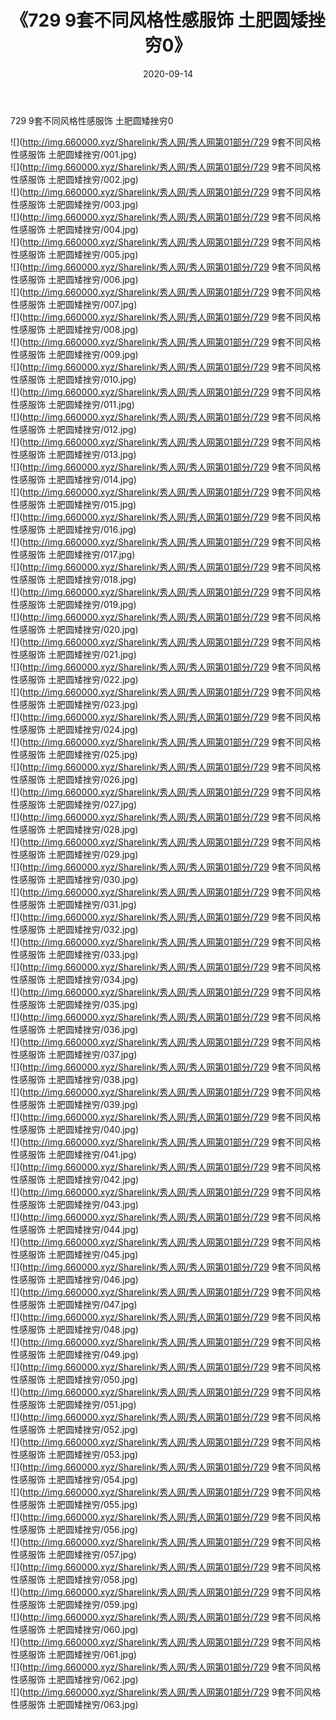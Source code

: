 ﻿---
layout: post
title:  《729 9套不同风格性感服饰 土肥圆矮挫穷0》
date:   2020-09-14
img: http://img.660000.xyz/Sharelink/秀人网/秀人网第01部分/729 9套不同风格性感服饰 土肥圆矮挫穷0/000.jpg
categories: [美女, 清纯, 唯美]
---

729 9套不同风格性感服饰 土肥圆矮挫穷0

  ![](http://img.660000.xyz/Sharelink/秀人网/秀人网第01部分/729 9套不同风格性感服饰 土肥圆矮挫穷/001.jpg) <br> ![](http://img.660000.xyz/Sharelink/秀人网/秀人网第01部分/729 9套不同风格性感服饰 土肥圆矮挫穷/002.jpg) <br> ![](http://img.660000.xyz/Sharelink/秀人网/秀人网第01部分/729 9套不同风格性感服饰 土肥圆矮挫穷/003.jpg) <br> ![](http://img.660000.xyz/Sharelink/秀人网/秀人网第01部分/729 9套不同风格性感服饰 土肥圆矮挫穷/004.jpg) <br> ![](http://img.660000.xyz/Sharelink/秀人网/秀人网第01部分/729 9套不同风格性感服饰 土肥圆矮挫穷/005.jpg) <br> ![](http://img.660000.xyz/Sharelink/秀人网/秀人网第01部分/729 9套不同风格性感服饰 土肥圆矮挫穷/006.jpg) <br> ![](http://img.660000.xyz/Sharelink/秀人网/秀人网第01部分/729 9套不同风格性感服饰 土肥圆矮挫穷/007.jpg) <br> ![](http://img.660000.xyz/Sharelink/秀人网/秀人网第01部分/729 9套不同风格性感服饰 土肥圆矮挫穷/008.jpg) <br> ![](http://img.660000.xyz/Sharelink/秀人网/秀人网第01部分/729 9套不同风格性感服饰 土肥圆矮挫穷/009.jpg) <br> ![](http://img.660000.xyz/Sharelink/秀人网/秀人网第01部分/729 9套不同风格性感服饰 土肥圆矮挫穷/010.jpg) <br> ![](http://img.660000.xyz/Sharelink/秀人网/秀人网第01部分/729 9套不同风格性感服饰 土肥圆矮挫穷/011.jpg) <br> ![](http://img.660000.xyz/Sharelink/秀人网/秀人网第01部分/729 9套不同风格性感服饰 土肥圆矮挫穷/012.jpg) <br> ![](http://img.660000.xyz/Sharelink/秀人网/秀人网第01部分/729 9套不同风格性感服饰 土肥圆矮挫穷/013.jpg) <br> ![](http://img.660000.xyz/Sharelink/秀人网/秀人网第01部分/729 9套不同风格性感服饰 土肥圆矮挫穷/014.jpg) <br> ![](http://img.660000.xyz/Sharelink/秀人网/秀人网第01部分/729 9套不同风格性感服饰 土肥圆矮挫穷/015.jpg) <br> ![](http://img.660000.xyz/Sharelink/秀人网/秀人网第01部分/729 9套不同风格性感服饰 土肥圆矮挫穷/016.jpg) <br> ![](http://img.660000.xyz/Sharelink/秀人网/秀人网第01部分/729 9套不同风格性感服饰 土肥圆矮挫穷/017.jpg) <br> ![](http://img.660000.xyz/Sharelink/秀人网/秀人网第01部分/729 9套不同风格性感服饰 土肥圆矮挫穷/018.jpg) <br> ![](http://img.660000.xyz/Sharelink/秀人网/秀人网第01部分/729 9套不同风格性感服饰 土肥圆矮挫穷/019.jpg) <br> ![](http://img.660000.xyz/Sharelink/秀人网/秀人网第01部分/729 9套不同风格性感服饰 土肥圆矮挫穷/020.jpg) <br> ![](http://img.660000.xyz/Sharelink/秀人网/秀人网第01部分/729 9套不同风格性感服饰 土肥圆矮挫穷/021.jpg) <br> ![](http://img.660000.xyz/Sharelink/秀人网/秀人网第01部分/729 9套不同风格性感服饰 土肥圆矮挫穷/022.jpg) <br> ![](http://img.660000.xyz/Sharelink/秀人网/秀人网第01部分/729 9套不同风格性感服饰 土肥圆矮挫穷/023.jpg) <br> ![](http://img.660000.xyz/Sharelink/秀人网/秀人网第01部分/729 9套不同风格性感服饰 土肥圆矮挫穷/024.jpg) <br> ![](http://img.660000.xyz/Sharelink/秀人网/秀人网第01部分/729 9套不同风格性感服饰 土肥圆矮挫穷/025.jpg) <br> ![](http://img.660000.xyz/Sharelink/秀人网/秀人网第01部分/729 9套不同风格性感服饰 土肥圆矮挫穷/026.jpg) <br> ![](http://img.660000.xyz/Sharelink/秀人网/秀人网第01部分/729 9套不同风格性感服饰 土肥圆矮挫穷/027.jpg) <br> ![](http://img.660000.xyz/Sharelink/秀人网/秀人网第01部分/729 9套不同风格性感服饰 土肥圆矮挫穷/028.jpg) <br> ![](http://img.660000.xyz/Sharelink/秀人网/秀人网第01部分/729 9套不同风格性感服饰 土肥圆矮挫穷/029.jpg) <br> ![](http://img.660000.xyz/Sharelink/秀人网/秀人网第01部分/729 9套不同风格性感服饰 土肥圆矮挫穷/030.jpg) <br> ![](http://img.660000.xyz/Sharelink/秀人网/秀人网第01部分/729 9套不同风格性感服饰 土肥圆矮挫穷/031.jpg) <br> ![](http://img.660000.xyz/Sharelink/秀人网/秀人网第01部分/729 9套不同风格性感服饰 土肥圆矮挫穷/032.jpg) <br> ![](http://img.660000.xyz/Sharelink/秀人网/秀人网第01部分/729 9套不同风格性感服饰 土肥圆矮挫穷/033.jpg) <br> ![](http://img.660000.xyz/Sharelink/秀人网/秀人网第01部分/729 9套不同风格性感服饰 土肥圆矮挫穷/034.jpg) <br> ![](http://img.660000.xyz/Sharelink/秀人网/秀人网第01部分/729 9套不同风格性感服饰 土肥圆矮挫穷/035.jpg) <br> ![](http://img.660000.xyz/Sharelink/秀人网/秀人网第01部分/729 9套不同风格性感服饰 土肥圆矮挫穷/036.jpg) <br> ![](http://img.660000.xyz/Sharelink/秀人网/秀人网第01部分/729 9套不同风格性感服饰 土肥圆矮挫穷/037.jpg) <br> ![](http://img.660000.xyz/Sharelink/秀人网/秀人网第01部分/729 9套不同风格性感服饰 土肥圆矮挫穷/038.jpg) <br> ![](http://img.660000.xyz/Sharelink/秀人网/秀人网第01部分/729 9套不同风格性感服饰 土肥圆矮挫穷/039.jpg) <br> ![](http://img.660000.xyz/Sharelink/秀人网/秀人网第01部分/729 9套不同风格性感服饰 土肥圆矮挫穷/040.jpg) <br> ![](http://img.660000.xyz/Sharelink/秀人网/秀人网第01部分/729 9套不同风格性感服饰 土肥圆矮挫穷/041.jpg) <br> ![](http://img.660000.xyz/Sharelink/秀人网/秀人网第01部分/729 9套不同风格性感服饰 土肥圆矮挫穷/042.jpg) <br> ![](http://img.660000.xyz/Sharelink/秀人网/秀人网第01部分/729 9套不同风格性感服饰 土肥圆矮挫穷/043.jpg) <br> ![](http://img.660000.xyz/Sharelink/秀人网/秀人网第01部分/729 9套不同风格性感服饰 土肥圆矮挫穷/044.jpg) <br> ![](http://img.660000.xyz/Sharelink/秀人网/秀人网第01部分/729 9套不同风格性感服饰 土肥圆矮挫穷/045.jpg) <br> ![](http://img.660000.xyz/Sharelink/秀人网/秀人网第01部分/729 9套不同风格性感服饰 土肥圆矮挫穷/046.jpg) <br> ![](http://img.660000.xyz/Sharelink/秀人网/秀人网第01部分/729 9套不同风格性感服饰 土肥圆矮挫穷/047.jpg) <br> ![](http://img.660000.xyz/Sharelink/秀人网/秀人网第01部分/729 9套不同风格性感服饰 土肥圆矮挫穷/048.jpg) <br> ![](http://img.660000.xyz/Sharelink/秀人网/秀人网第01部分/729 9套不同风格性感服饰 土肥圆矮挫穷/049.jpg) <br> ![](http://img.660000.xyz/Sharelink/秀人网/秀人网第01部分/729 9套不同风格性感服饰 土肥圆矮挫穷/050.jpg) <br> ![](http://img.660000.xyz/Sharelink/秀人网/秀人网第01部分/729 9套不同风格性感服饰 土肥圆矮挫穷/051.jpg) <br> ![](http://img.660000.xyz/Sharelink/秀人网/秀人网第01部分/729 9套不同风格性感服饰 土肥圆矮挫穷/052.jpg) <br> ![](http://img.660000.xyz/Sharelink/秀人网/秀人网第01部分/729 9套不同风格性感服饰 土肥圆矮挫穷/053.jpg) <br> ![](http://img.660000.xyz/Sharelink/秀人网/秀人网第01部分/729 9套不同风格性感服饰 土肥圆矮挫穷/054.jpg) <br> ![](http://img.660000.xyz/Sharelink/秀人网/秀人网第01部分/729 9套不同风格性感服饰 土肥圆矮挫穷/055.jpg) <br> ![](http://img.660000.xyz/Sharelink/秀人网/秀人网第01部分/729 9套不同风格性感服饰 土肥圆矮挫穷/056.jpg) <br> ![](http://img.660000.xyz/Sharelink/秀人网/秀人网第01部分/729 9套不同风格性感服饰 土肥圆矮挫穷/057.jpg) <br> ![](http://img.660000.xyz/Sharelink/秀人网/秀人网第01部分/729 9套不同风格性感服饰 土肥圆矮挫穷/058.jpg) <br> ![](http://img.660000.xyz/Sharelink/秀人网/秀人网第01部分/729 9套不同风格性感服饰 土肥圆矮挫穷/059.jpg) <br> ![](http://img.660000.xyz/Sharelink/秀人网/秀人网第01部分/729 9套不同风格性感服饰 土肥圆矮挫穷/060.jpg) <br> ![](http://img.660000.xyz/Sharelink/秀人网/秀人网第01部分/729 9套不同风格性感服饰 土肥圆矮挫穷/061.jpg) <br> ![](http://img.660000.xyz/Sharelink/秀人网/秀人网第01部分/729 9套不同风格性感服饰 土肥圆矮挫穷/062.jpg) <br> ![](http://img.660000.xyz/Sharelink/秀人网/秀人网第01部分/729 9套不同风格性感服饰 土肥圆矮挫穷/063.jpg) <br>